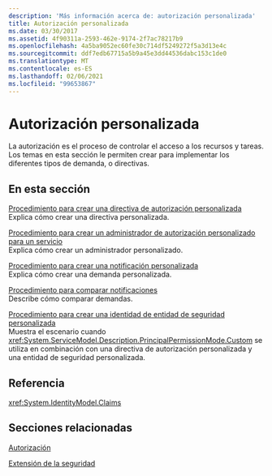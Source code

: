 ```yaml
---
description: 'Más información acerca de: autorización personalizada'
title: Autorización personalizada
ms.date: 03/30/2017
ms.assetid: 4f90311a-2593-462e-9174-2f7ac78217b9
ms.openlocfilehash: 4a5ba9052ec60fe30c714df5249272f5a3d13e4c
ms.sourcegitcommit: ddf7edb67715a5b9a45e3dd44536dabc153c1de0
ms.translationtype: MT
ms.contentlocale: es-ES
ms.lasthandoff: 02/06/2021
ms.locfileid: "99653867"
---
```

# <a name="custom-authorization"></a>Autorización personalizada

La autorización es el proceso de controlar el acceso a los recursos y tareas. Los temas en esta sección le permiten crear para implementar los diferentes tipos de demanda, o directivas.  
  
## <a name="in-this-section"></a>En esta sección  

 [Procedimiento para crear una directiva de autorización personalizada](how-to-create-a-custom-authorization-policy.md)  
 Explica cómo crear una directiva personalizada.  
  
 [Procedimiento para crear un administrador de autorización personalizado para un servicio](how-to-create-a-custom-authorization-manager-for-a-service.md)  
 Explica cómo crear un administrador personalizado.  
  
 [Procedimiento para crear una notificación personalizada](how-to-create-a-custom-claim.md)  
 Explica cómo crear una demanda personalizada.  
  
 [Procedimiento para comparar notificaciones](how-to-compare-claims.md)  
 Describe cómo comparar demandas.  
  
 [Procedimiento para crear una identidad de entidad de seguridad personalizada](how-to-create-a-custom-principal-identity.md)  
 Muestra el escenario cuando <xref:System.ServiceModel.Description.PrincipalPermissionMode.Custom> se utiliza en combinación con una directiva de autorización personalizada y una entidad de seguridad personalizada.  
  
## <a name="reference"></a>Referencia  

 <xref:System.IdentityModel.Claims>  
  
## <a name="related-sections"></a>Secciones relacionadas  

 [Autorización](../feature-details/authorization-in-wcf.md)  
  
 [Extensión de la seguridad](extending-security.md)
